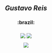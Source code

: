 <h2 align="center">
  <em>Gustavo Reis</em>
  <h3 align="center">:brazil:<h3>
</h2>

<p align="center">
  <img align="center" src="https://img.shields.io/badge/Offensive%20Security-141321?style=flat-square&logo=Red-Hat"/>
  <img align="center" src="https://img.shields.io/badge/Developer-141321?style=flat-square&logo=homebrew"/>
</p>

<p align="center">
    <img src="https://github-readme-stats.vercel.app/api/top-langs/?username=blackcrw&hide=html&layout=compact&show_icons=true&theme=radical" />
</p>
